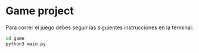 # Game project
Para correr el juego debes seguir las siguientes instrucciones en la terminal:

```sh
cd game
python3 main.py
```